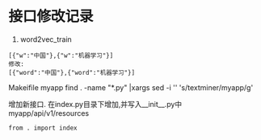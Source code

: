 # 接口修改记录

1. word2vec_train
```
[{"w":"中国"},{"w":"机器学习"}]
修改:
[{"word":"中国"},{"word":"机器学习"}]
```

Makeifile
myapp
find . -name "*.py" |xargs sed -i '' 's/textminer/myapp/g'

增加新接口.
在index.py目录下增加,并写入__init__.py中
myapp/api/v1/resources

```
from . import index
```
